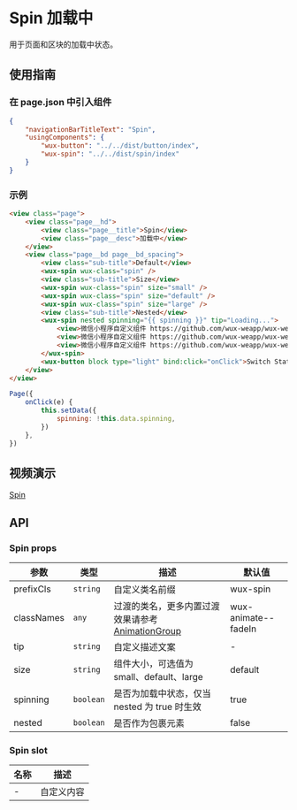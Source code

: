 # Spin 加载中

用于页面和区块的加载中状态。

## 使用指南

### 在 page.json 中引入组件

```json
{
    "navigationBarTitleText": "Spin",
    "usingComponents": {
        "wux-button": "../../dist/button/index",
        "wux-spin": "../../dist/spin/index"
    }
}
```

### 示例

```html
<view class="page">
    <view class="page__hd">
        <view class="page__title">Spin</view>
        <view class="page__desc">加载中</view>
    </view>
    <view class="page__bd page__bd_spacing">
        <view class="sub-title">Default</view>
        <wux-spin wux-class="spin" />
        <view class="sub-title">Size</view>
        <wux-spin wux-class="spin" size="small" />
        <wux-spin wux-class="spin" size="default" />
        <wux-spin wux-class="spin" size="large" />
        <view class="sub-title">Nested</view>
        <wux-spin nested spinning="{{ spinning }}" tip="Loading...">
            <view>微信小程序自定义组件 https://github.com/wux-weapp/wux-weapp</view>
            <view>微信小程序自定义组件 https://github.com/wux-weapp/wux-weapp</view>
            <view>微信小程序自定义组件 https://github.com/wux-weapp/wux-weapp</view>
        </wux-spin>
        <wux-button block type="light" bind:click="onClick">Switch State</wux-button>
    </view>
</view>
```

```js
Page({
    onClick(e) {
        this.setData({
            spinning: !this.data.spinning,
        })
    },
})
```

## 视频演示

[Spin](./_media/spin.mp4 ':include :type=iframe width=375px height=667px')

## API

### Spin props

| 参数 | 类型 | 描述 | 默认值 |
| --- | --- | --- | --- |
| prefixCls | <code>string</code> | 自定义类名前缀 | wux-spin |
| classNames | <code>any</code> | 过渡的类名，更多内置过渡效果请参考 [AnimationGroup](animation-group.md) | wux-animate--fadeIn |
| tip | <code>string</code> | 自定义描述文案 | - |
| size | <code>string</code> | 组件大小，可选值为 small、default、large | default |
| spinning | <code>boolean</code> | 是否为加载中状态，仅当 nested 为 true 时生效 | true |
| nested | <code>boolean</code> | 是否作为包裹元素 | false |

### Spin slot

| 名称 | 描述 |
| --- | --- |
| - | 自定义内容 |